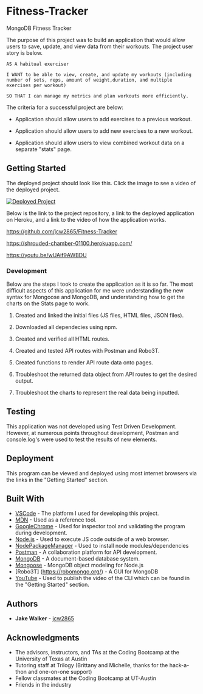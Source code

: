 # Fitness-Tracker
MongoDB Fitness Tracker

The purpose of this project was to build an application that would allow users to save, update, and view data from their workouts. The project user story is below.

```
AS A habitual exerciser

I WANT to be able to view, create, and update my workouts (including number of sets, reps, amount of weight,duration, and multiple exercises per workout) 

SO THAT I can manage my metrics and plan workouts more efficiently.
```

 The criteria for a successful project are below: 

* Application should allow users to add exercises to a previous workout.

* Application should allow users to add new exercises to a new workout. 

* Application should allow users to view combined workout data on a separate "stats" page. 

## Getting Started

The deployed project should look like this. Click the image to see a video of the deployed project.

[![Deployed Project](FitnessTracker.png)](https://youtu.be/wUAif9AWBDU)


Below is the link to the project repository, a link to the deployed application on Heroku, and a link to the video of how the application works. 

https://github.com/jcw2865/Fitness-Tracker

https://shrouded-chamber-01100.herokuapp.com/

https://youtu.be/wUAif9AWBDU

### Development

Below are the steps I took to create the application as it is so far. The most difficult aspects of this application for me were understanding the new syntax for Mongoose and MongoDB, and understanding how to get the charts on the Stats page to work. 

1. Created and linked the initial files (JS files, HTML files, JSON files). 

2. Downloaded all dependecies using npm. 

3. Created and verified all HTML routes.

4. Created and tested API routes with Postman and Robo3T. 

5. Created functions to render API route data onto pages.

6. Troubleshoot the returned data object from API routes to get the desired output.

7. Troubleshoot the charts to represent the real data being inputted. 

## Testing

This application was not developed using Test Driven Development. However, at numerous points throughout development, Postman and console.log's were used to test the results of new elements. 

## Deployment

This program can be viewed and deployed using most internet browsers via the links in the "Getting Started" section. 

## Built With

* [VSCode](https://code.visualstudio.com/) - The platform I used for developing this project.
* [MDN](https://developer.mozilla.org/en-US/) - Used as a reference tool.
* [GoogleChrome](https://www.google.com/chrome/) - Used for inspector tool and validating the program during development. 
* [Node.js](https://nodejs.org/en/) - Used to execute JS code outside of a web browser.
* [NodePackageManager](https://www.npmjs.com/) - Used to install node modules/dependencies
* [Postman](https://www.getpostman.com/) - A collaboration platform for API development.
* [MongoDB](https://www.mongodb.com/) - A document-based database system.
* [Mongoose](https://mongoosejs.com/) - MongoDB object modeling for Node.js
* [Robo3T] (https://robomongo.org/) - A GUI for MongoDB
* [YouTube](https://youtube.com) - Used to publish the video of the CLI which can be found in the "Getting Started" section. 
<!-- ## Contributing

Please read [CONTRIBUTING.md](https://gist.github.com/PurpleBooth/b24679402957c63ec426) for details on our code of conduct, and the process for submitting pull requests to us. -->

## Authors

* **Jake Walker** - [jcw2865](https://github.com/jcw2865)

<!-- See also the list of [contributors](https://github.com/your/project/contributors) who participated in this project. -->

<!-- ## License

This project is licensed under the MIT License - see the [LICENSE.md](LICENSE.md) file for details -->

## Acknowledgments

* The advisors, instructors, and TAs at the Coding Bootcamp at the University of Texas at Austin
* Tutoring staff at Trilogy (Brittany and Michelle, thanks for the hack-a-thon and one-on-one support)
* Fellow classmates at the Coding Bootcamp at UT-Austin
* Friends in the industry